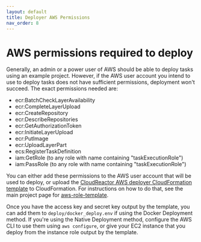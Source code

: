 ```yaml
---
layout: default
title: Deployer AWS Permissions
nav_order: 8
---
```

# AWS permissions required to deploy

Generally, an admin or a power user of AWS should be able to deploy
tasks using an example project. However, if the AWS user account
you intend to use to deploy tasks does not have sufficient permissions,
deployment won't succeed. The exact permissions needed are:

* ecr:BatchCheckLayerAvailability
* ecr:CompleteLayerUpload
* ecr:CreateRepository
* ecr:DescribeRepositories
* ecr:GetAuthorizationToken
* ecr:InitiateLayerUpload
* ecr:PutImage
* ecr:UploadLayerPart
* ecs:RegisterTaskDefinition
* iam:GetRole (to any role with name containing "taskExecutionRole")
* iam:PassRole (to any role with name containing "taskExecutionRole")

You can either add these permissions to the AWS user account that
will be used to deploy, or upload the
[CloudReactor AWS deployer CloudFormation template](https://raw.githubusercontent.com/CloudReactor/aws-role-template/master/cloudreactor-aws-deploy-role-template.json) to CloudFormation.
For instructions on how to do that, see the
main project page for [aws-role-template](https://github.com/CloudReactor/aws-role-template/).

Once you have the access key and secret key output by the template,
you can add them to `deploy/docker_deploy.env` if using the Docker Deployment
method. If you're using the Native Deployment method, configure the
AWS CLI to use them using `aws configure`, or give your EC2 instance
that you deploy from the instance role output by the template.
